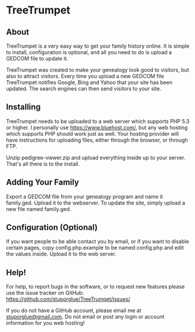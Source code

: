 TreeTrumpet 
==============

About
-----
TreeTrumpet is a very easy way to get your family history online. It is simple to install,
configuration is optional, and all you need to do is upload a GEDCOM file to update it. 

TreeTrumpet was created to make your genealogy look good to visitors, but also to attract
visitors. Every time you upload a new GEDCOM file TreeTrumpet notifies Google, Bing and 
Yahoo that your site has been updated. The search engines can then send visitors to your site. 


Installing
----------
TreeTrumpet needs to be uploaded to a web server which supports PHP 5.3 or higher. I personally
use https://www.bluehost.com/, but any web hosting which supports PHP should work just as well. 
Your hosting provider will have instructions for uploading files, either through the browser, 
or through FTP.

Unzip pedigree-viewer.zip and upload everything inside up to your server. That's all there is 
to the install. 


Adding Your Family
------------------
Export a GEDCOM file from your genealogy program and name it family.ged. Upload it to the 
webserver. To update the site, simply upload a new file named family.ged.


Configuration (Optional)
------------------------
If you want people to be able contact you by email, or if you want to disable certain pages, 
copy config.php.example to be named config.php and edit the values inside. Upload it to the
web server. 


Help!
-----
For help, to report bugs in the software, or to request new features please use the issue tracker 
on GitHub: https://github.com/stuporglue/TreeTrumpet/issues/

If you do not have a GitHub account, please email me at stuporglue@gmail.com. Do not email 
or post any login or account information for you web hosting!
